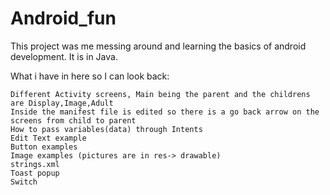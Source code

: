 # Android_fun

This project was me messing around and learning the basics of android development. It is in Java.

What i have in here so I can look back:

    Different Activity screens, Main being the parent and the childrens are Display,Image,Adult
    Inside the manifest file is edited so there is a go back arrow on the screens from child to parent
    How to pass variables(data) through Intents
    Edit Text example
    Button examples
    Image examples (pictures are in res-> drawable)
    strings.xml
    Toast popup
    Switch




